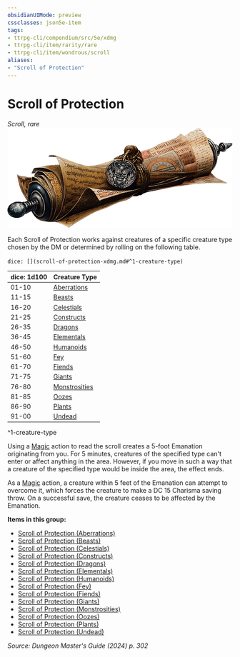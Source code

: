 ```yaml
---
obsidianUIMode: preview
cssclasses: json5e-item
tags:
- ttrpg-cli/compendium/src/5e/xdmg
- ttrpg-cli/item/rarity/rare
- ttrpg-cli/item/wondrous/scroll
aliases: 
- "Scroll of Protection"
---
```

# Scroll of Protection
*Scroll, rare*  
![](Інструменти%20ДМ/CLI/items/img/scroll-of-protection.webp#right)


Each Scroll of Protection works against creatures of a specific creature type chosen by the DM or determined by rolling on the following table.

`dice: [](scroll-of-protection-xdmg.md#^1-creature-type)`

| dice: 1d100 | Creature Type |
|-------------|---------------|
| 01-10 | [Aberrations](Інструменти%20ДМ/CLI/items/scroll-of-protection-aberrations-xdmg.md) |
| 11-15 | [Beasts](Інструменти%20ДМ/CLI/items/scroll-of-protection-beasts-xdmg.md) |
| 16-20 | [Celestials](Інструменти%20ДМ/CLI/items/scroll-of-protection-celestials-xdmg.md) |
| 21-25 | [Constructs](Інструменти%20ДМ/CLI/items/scroll-of-protection-constructs-xdmg.md) |
| 26-35 | [Dragons](Інструменти%20ДМ/CLI/items/scroll-of-protection-dragons-xdmg.md) |
| 36-45 | [Elementals](Інструменти%20ДМ/CLI/items/scroll-of-protection-elementals-xdmg.md) |
| 46-50 | [Humanoids](Інструменти%20ДМ/CLI/items/scroll-of-protection-humanoids-xdmg.md) |
| 51-60 | [Fey](Інструменти%20ДМ/CLI/items/scroll-of-protection-fey-xdmg.md) |
| 61-70 | [Fiends](Інструменти%20ДМ/CLI/items/scroll-of-protection-fiends-xdmg.md) |
| 71-75 | [Giants](Інструменти%20ДМ/CLI/items/scroll-of-protection-giants-xdmg.md) |
| 76-80 | [Monstrosities](Інструменти%20ДМ/CLI/items/scroll-of-protection-monstrosities-xdmg.md) |
| 81-85 | [Oozes](Інструменти%20ДМ/CLI/items/scroll-of-protection-oozes-xdmg.md) |
| 86-90 | [Plants](Інструменти%20ДМ/CLI/items/scroll-of-protection-plants-xdmg.md) |
| 91-00 | [Undead](Інструменти%20ДМ/CLI/items/scroll-of-protection-undead-xdmg.md) |
^1-creature-type

Using a [Magic](Інструменти%20ДМ/CLI/rules/actions.md#Magic) action to read the scroll creates a 5-foot Emanation originating from you. For 5 minutes, creatures of the specified type can't enter or affect anything in the area. However, if you move in such a way that a creature of the specified type would be inside the area, the effect ends.

As a [Magic](Інструменти%20ДМ/CLI/rules/actions.md#Magic) action, a creature within 5 feet of the Emanation can attempt to overcome it, which forces the creature to make a DC 15 Charisma saving throw. On a successful save, the creature ceases to be affected by the Emanation.

**Items in this group:**

- [Scroll of Protection (Aberrations)](Інструменти%20ДМ/CLI/items/scroll-of-protection-aberrations-xdmg.md)
- [Scroll of Protection (Beasts)](Інструменти%20ДМ/CLI/items/scroll-of-protection-beasts-xdmg.md)
- [Scroll of Protection (Celestials)](Інструменти%20ДМ/CLI/items/scroll-of-protection-celestials-xdmg.md)
- [Scroll of Protection (Constructs)](Інструменти%20ДМ/CLI/items/scroll-of-protection-constructs-xdmg.md)
- [Scroll of Protection (Dragons)](Інструменти%20ДМ/CLI/items/scroll-of-protection-dragons-xdmg.md)
- [Scroll of Protection (Elementals)](Інструменти%20ДМ/CLI/items/scroll-of-protection-elementals-xdmg.md)
- [Scroll of Protection (Humanoids)](Інструменти%20ДМ/CLI/items/scroll-of-protection-humanoids-xdmg.md)
- [Scroll of Protection (Fey)](Інструменти%20ДМ/CLI/items/scroll-of-protection-fey-xdmg.md)
- [Scroll of Protection (Fiends)](Інструменти%20ДМ/CLI/items/scroll-of-protection-fiends-xdmg.md)
- [Scroll of Protection (Giants)](Інструменти%20ДМ/CLI/items/scroll-of-protection-giants-xdmg.md)
- [Scroll of Protection (Monstrosities)](Інструменти%20ДМ/CLI/items/scroll-of-protection-monstrosities-xdmg.md)
- [Scroll of Protection (Oozes)](Інструменти%20ДМ/CLI/items/scroll-of-protection-oozes-xdmg.md)
- [Scroll of Protection (Plants)](Інструменти%20ДМ/CLI/items/scroll-of-protection-plants-xdmg.md)
- [Scroll of Protection (Undead)](Інструменти%20ДМ/CLI/items/scroll-of-protection-undead-xdmg.md)

*Source: Dungeon Master's Guide (2024) p. 302*